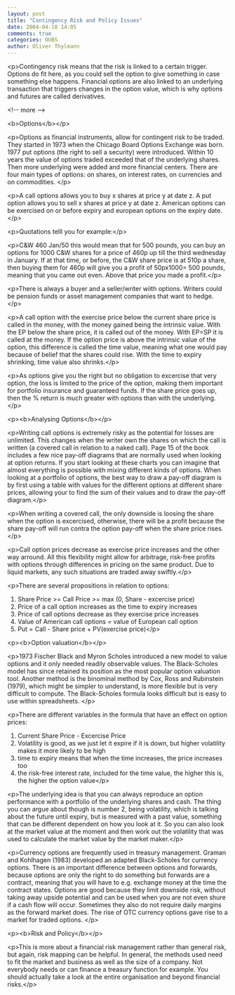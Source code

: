 ```yaml
---
layout: post
title: "Contingency Risk and Policy Issues"
date: 2004-04-18 14:05
comments: true
categories: OUBS
author: Oliver Thylmann
---
```



&lt;p&gt;Contingency risk means that the risk is linked to a certain trigger. Options do fit here, as you could sell the option to give something in case something else happens. Financial options are also linked to an underlying transaction that triggers changes in the option value, which is why options and futures are called derivatives.


&lt;!-- more --&gt;


&lt;b&gt;Options&lt;/b&gt;&lt;/p&gt;

&lt;p&gt;Options as financial instruments, allow for contingent risk to be traded. They started in 1973 when the Chicago Board Options Exchange was born. 1977 put options (the right to sell a security) were introduced. Within 10 years the value of options traded exceeded that of the underlying shares. Then more underlying were added and more financial centers. There are four main types of options: on shares, on interest rates, on currencies and on commodities. &lt;/p&gt;

&lt;p&gt;A call options allows you to buy x shares at price y at date z. A put option allows you to sell x shares at price y at date z. American options can be exercised on or before expiry and european options on the expiry date.&lt;/p&gt;

&lt;p&gt;Quotations telll you for example:&lt;/p&gt;

&lt;p&gt;C&amp;W    460    Jan/50
this would mean that for 500 pounds, you can buy an options for 1000 C&amp;W shares for a price of 460p up till the third wednesday in January. If at that time, or before, the C&amp;W share price is at 510p a share, then buying them for 460p will give you a profit of 50px1000= 500 pounds, meaning that you came out even. Above that price you made a profit.&lt;/p&gt;

&lt;p&gt;There is always a buyer and a seller/writer wiith options. Writers could be pension funds or asset management companies that want to hedge. &lt;/p&gt;

&lt;p&gt;A call option with the exercise price below the current share price is called in the money, with the money gained being the intrinsic value. With the EP below the share price, it is called out of the money. With EP=SP it is called at the money. If the option price is above the intrinsic value of the option, this difference is called the time value, meaning what one would pay because of belief that the shares could rise. With the time to expiry shrinking, time value also shrinks.&lt;/p&gt;

&lt;p&gt;As options give you the right but no obligation to excercise that very option, the loss is limited to the price of the option, making them important for portfolio insurance and guaranteed funds. If the share price goes up, then the % return is much greater with options than with the underlying. &lt;/p&gt;

&lt;p&gt;&lt;b&gt;Analysing Options&lt;/b&gt;&lt;/p&gt;

&lt;p&gt;Writing call options is extremely risky as the potential for losses are unlimited. This changes when the writer own the shares on which the call is written (a covered call in relation to a naked call). Page 15 of the book includes a few nice pay-off diagrams that are normally used when looking at option returns. If you start looking at these charts you can imagine that almost everything is possible with mixing different kinds of options. When looking at a portfolio of options, the best way to draw a pay-off diagram is by first using a table with values for the different options at different share prices, allowing your to find the sum of their values and to draw the pay-off diagram.&lt;/p&gt;

&lt;p&gt;When writing a covered call, the only downside is loosing the share when the option is excercised, otherwise, there will be a profit because the share pay-off will run contra the option pay-off when the share price rises.&lt;/p&gt;

&lt;p&gt;Call option prices decrease as exercise price increases and the other way arround. All this flexibility might allow for arbitrage, risk-free profits with options through differences in pricing on the same product. Due to liquid markets, any such situations are traded away swiftly.&lt;/p&gt;

&lt;p&gt;There are several propositions in relation to options:
1. Share Price &gt;= Call Price &gt;= max (0, Share - excercise price)
2. Price of a call option increases as the time to expiry increases
3. Price of call options decrease as they exercise price increases
4. Value of American call options = value of European call option 
5. Put = Call - Share price + PV(exercise price)&lt;/p&gt;

&lt;p&gt;&lt;b&gt;Option valuation&lt;/b&gt;&lt;/p&gt;

&lt;p&gt;1973 Fischer Black and Myron Scholes introduced a new model to value options and it only needed readily observable values. The Black-Scholes model has since retained its position as the most popular option valuation tool. Another method is the binominal method by Cox, Ross and Rubinstein (1979), which might be simpler to understand, is more flexible but is very difficult to compute. The Black-Scholes formula looks difficult but is easy to use within spreadsheets. &lt;/p&gt;

&lt;p&gt;There are different variables in the formula that have an effect on option prices:
1. Current Share Price - Excercise Price
2. Volatility is good, as we just let it expire if it is down, but higher volatility makes it more likely to be high
3. time to expiry means that when the time increases, the price increases too
4. the risk-free interest rate, included for the time value, the higher this is, the higher the option value&lt;/p&gt;

&lt;p&gt;The underlying idea is that you can always reproduce an option performance with a portfolio of the underlying shares and cash. The thing you can argue about though is number 2, being volatility, which is talking about the future until expiry, but is measured with a past value, something that can be different dependent on how you look at it. So you can also look at the market value at the moment and then work out the volatility that was used to calculate the market value by the market maker.&lt;/p&gt;

&lt;p&gt;Currency options are frequently used in treasury management. Graman and Kohlhagen (1983) developed an adapted Black-Scholes for currency options. There is an important difference between options and forwards, because options are only the right to do something but forwards are a contract, meaning that you will have to e.g. exchange money at the time the contract states. Options are good because they limit downside risk, without taking away upside potential and can be used when you are not even shure if a cash flow will occur. Sometimes they also do not require daily margins as the forward market does. The rise of OTC currency options gave rise to a market for traded options. &lt;/p&gt;

&lt;p&gt;&lt;b&gt;Risk and Policy&lt;/b&gt;&lt;/p&gt;

&lt;p&gt;This is more about a financial risk management rather than general risk, but again, risk mapping can be helpful. In general, the methods used need to fit the market and business as well as the size of a company. Not everybody needs or can finance a treasury function for example. You should actually take a look at the entire organisation and beyond financial risks.&lt;/p&gt;



